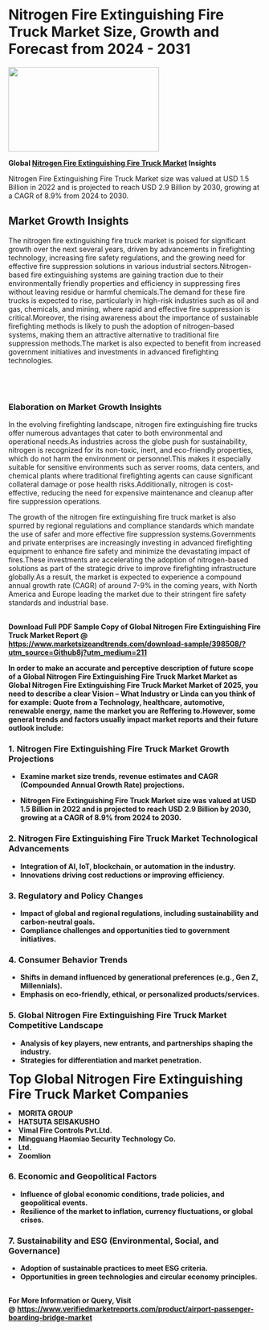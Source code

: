 <H1>Nitrogen Fire Extinguishing Fire Truck Market Size, Growth and Forecast from 2024 - 2031</H1><img class="aligncenter size-medium wp-image-584254" src="https://thirdeyenews.in/wp-content/uploads/2024/09/Global-Market-Research-300x168.jpeg" alt="" width="300" height="168" /><p><strong>Global&nbsp;<a href="https://www.marketsizeandtrends.com/download-sample/398508/?utm_source=Github8j?utm_medium=211">Nitrogen Fire Extinguishing Fire Truck Market</a> Insights</strong></p><p>Nitrogen Fire Extinguishing Fire Truck Market size was valued at USD 1.5 Billion in 2022 and is projected to reach USD 2.9 Billion by 2030, growing at a CAGR of 8.9% from 2024 to 2030.</p><p><h2>Market Growth Insights</h2> <p>The nitrogen fire extinguishing fire truck market is poised for significant growth over the next several years, driven by advancements in firefighting technology, increasing fire safety regulations, and the growing need for effective fire suppression solutions in various industrial sectors.Nitrogen-based fire extinguishing systems are gaining traction due to their environmentally friendly properties and efficiency in suppressing fires without leaving residue or harmful chemicals.The demand for these fire trucks is expected to rise, particularly in high-risk industries such as oil and gas, chemicals, and mining, where rapid and effective fire suppression is critical.Moreover, the rising awareness about the importance of sustainable firefighting methods is likely to push the adoption of nitrogen-based systems, making them an attractive alternative to traditional fire suppression methods.The market is also expected to benefit from increased government initiatives and investments in advanced firefighting technologies.<br><br> <strong></strong> <br><br> <h3>Elaboration on Market Growth Insights</h3> <p>In the evolving firefighting landscape, nitrogen fire extinguishing fire trucks offer numerous advantages that cater to both environmental and operational needs.As industries across the globe push for sustainability, nitrogen is recognized for its non-toxic, inert, and eco-friendly properties, which do not harm the environment or personnel.This makes it especially suitable for sensitive environments such as server rooms, data centers, and chemical plants where traditional firefighting agents can cause significant collateral damage or pose health risks.Additionally, nitrogen is cost-effective, reducing the need for expensive maintenance and cleanup after fire suppression operations.</p> <p>The growth of the nitrogen fire extinguishing fire truck market is also spurred by regional regulations and compliance standards which mandate the use of safer and more effective fire suppression systems.Governments and private enterprises are increasingly investing in advanced firefighting equipment to enhance fire safety and minimize the devastating impact of fires.These investments are accelerating the adoption of nitrogen-based solutions as part of the strategic drive to improve firefighting infrastructure globally.As a result, the market is expected to experience a compound annual growth rate (CAGR) of around 7-9% in the coming years, with North America and Europe leading the market due to their stringent fire safety standards and industrial base.<br><br> <strong></p><p><span class=""><strong>Download Full PDF Sample Copy of Global Nitrogen Fire Extinguishing Fire Truck Market Report</strong> @ <a href="https://www.marketsizeandtrends.com/download-sample/398508/?utm_source=Github8j?utm_medium=211" target="_blank">https://www.marketsizeandtrends.com/download-sample/398508/?utm_source=Github8j?utm_medium=211</a></span></p><p>In order to make an accurate and perceptive description of future scope of a Global&nbsp;Nitrogen Fire Extinguishing Fire Truck Market Market as Global&nbsp;Nitrogen Fire Extinguishing Fire Truck Market Market of 2025, you need to describe a clear Vision &ndash; What Industry or Linda can you think of for example: Quote from a Technology, healthcare, automotive, renewable energy, name the market you are Reffering to.However, some general trends and factors usually impact market reports and their future outlook include:</p><h3>1.&nbsp;<strong>Nitrogen Fire Extinguishing Fire Truck Market Growth Projections</strong></h3><ul><li>Examine market size trends, revenue estimates and CAGR (Compounded Annual Growth Rate) projections.</li><li><p>Nitrogen Fire Extinguishing Fire Truck Market size was valued at USD 1.5 Billion in 2022 and is projected to reach USD 2.9 Billion by 2030, growing at a CAGR of 8.9% from 2024 to 2030.</p></li></ul><h3>2.&nbsp;<strong>Nitrogen Fire Extinguishing Fire Truck Market Technological Advancements</strong></h3><ul><li>Integration of AI, IoT, blockchain, or automation in the industry.</li><li>Innovations driving cost reductions or improving efficiency.</li></ul><h3>3.&nbsp;<strong>Regulatory and Policy Changes</strong></h3><ul><li>Impact of global and regional regulations, including sustainability and carbon-neutral goals.</li><li>Compliance challenges and opportunities tied to government initiatives.</li></ul><h3>4.&nbsp;<strong>Consumer Behavior Trends</strong></h3><ul><li>Shifts in demand influenced by generational preferences (e.g., Gen Z, Millennials).</li><li>Emphasis on eco-friendly, ethical, or personalized products/services.</li></ul><h3>5.&nbsp;<strong>Global Nitrogen Fire Extinguishing Fire Truck Market Competitive Landscape</strong></h3><ul><li>Analysis of key players, new entrants, and partnerships shaping the industry.</li><li>Strategies for differentiation and market penetration.</li></ul><p data-pm-slice="1 1 []"><span style="color: inherit; font-family: inherit; font-size: 25px;">Top Global Nitrogen Fire Extinguishing Fire Truck Market Companies</span></p><div class="" data-test-id=""><p><li>MORITA GROUP</li><li> HATSUTA SEISAKUSHO</li><li> Vimal Fire Controls Pvt.Ltd.</li><li> Mingguang Haomiao Security Technology Co.</li><li> Ltd.</li><li> Zoomlion</li></p></div><h3>6.&nbsp;<strong>Economic and Geopolitical Factors</strong></h3><ul><li>Influence of global economic conditions, trade policies, and geopolitical events.</li><li>Resilience of the market to inflation, currency fluctuations, or global crises.</li></ul><h3>7.&nbsp;<strong>Sustainability and ESG (Environmental, Social, and Governance)</strong></h3><ul><li>Adoption of sustainable practices to meet ESG criteria.</li><li>Opportunities in green technologies and circular economy principles.</li></ul><h2><strong style="font-size: 14px;">For More Information or Query, Visit @&nbsp;</strong><a style="background-color: #ffffff; font-size: 14px;" href="https://www.marketsizeandtrends.com/report/nitrogen-fire-extinguishing-fire-truck-market/" target="_blank">https://www.verifiedmarketreports.com/product/airport-passenger-boarding-bridge-market</a></h2>